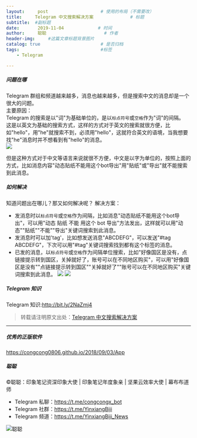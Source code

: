 ```yaml
---
layout:     post                    # 使用的布局（不需要改）
title:     Telegram 中文搜索解决方案              # 标题 
subtitle:  #副标题
date:       2019-11-04             # 时间
author:     聪聪                      # 作者
header-img:     #这篇文章标题背景图片
catalog: true                       # 是否归档
tags:                               #标签
    - Telegram

---
```


##### 问题在哪
Telegram 群组和频道越来越多，消息也越来越多，但是搜索中文的消息却是一个很大的问题。<br>
主要原因：<br>
Telegram 的搜索是以"词"为基础单位的，是以`标点符号`或`空格`作为"词"的间隔。<br>
这是以英文为基础的搜索方式，这样的方式对于英文的搜索就很方便，比如"hello"，用"he"就搜索不到，必须用"hello"，这就符合英文的语境，当我想要找"he"消息时并不想看到有"hello"的消息。<br>
![](http://ww1.sinaimg.cn/large/9b84e6acly1g8lrgoijstj20750bngu4.jpg)

但是这种方式对于中文等语言来说就很不方便，中文是以字为单位的，按照上面的方式，比如消息内容"动态贴纸不能用这个bot导出"用"贴纸"或"导出"就不能搜索到此消息。

##### 如何解决
知道问题出在哪儿？那又如何解决呢？
解决方案：
* 发消息时以`标点符号`或`空格`作为间隔，比如消息"动态贴纸不能用这个bot导出"，可以用"动态 贴纸 不能 用这个 bot 导出"方法发出，这样就可以用"动态""贴纸""不能""导出"关键词搜索到此消息。
* 发消息时可以加'tag'，比如想发送消息"ABCDEFG"，可以发送"#tag ABCDEFG"，下次可以用"#tag"关键词搜索找到都有这个标签的消息。
* 已发的消息，以`标点符号`或`空格`作为间隔单位搜索，比如"好像国区是没有，点链接提示转到国区，关掉就好了，账号可以在不同地区购买"，可以用"好像国区是没有""点链接提示转到国区""关掉就好了""账号可以在不同地区购买"关键词搜索到此消息。
![](http://ww1.sinaimg.cn/large/9b84e6acly1g8lriq5f9mj20l30gab29.jpg)
![](http://ww1.sinaimg.cn/large/9b84e6acly1g8lriy0la0j20jj0h57wh.jpg)

##### Telegram 知识
Telegram 知识:<http://bit.ly/2NaZmj4>

> 转载请注明原文出处：[Telegram 中文搜索解决方案](https://bit.ly/36x6bTO)

- - - -

##### 优秀的正版软件
<https://congcong0806.github.io/2018/09/03/App>

##### 聪聪
&copy;聪聪：印象笔记资深印象大使 | 印象笔记年度象亲 | 坚果云效率大使 | 幕布布道师

* Telegram 私聊：<https://t.me/congcongx_bot>
* Telegram 社群：<https://t.me/YinxiangBiji>
* Telegram 频道：<https://t.me/YinxiangBiji_News>

![聪聪](https://i.v2ex.co/3wc207g5.png)
